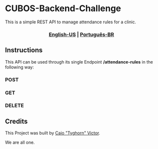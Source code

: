 <h1> CUBOS-Backend-Challenge </h1>
This is a simple REST API to manage attendance rules for a clinic.

<h3 align="center">
    <a href="README.md">English-US</a>
    <span>|</span>
    <a href="README-ptBR.md">Português-BR</a>
</h3>

<h2>Instructions</h2>

This API can be used through its single Endpoint <strong>/attendance-rules</strong> in the following way:

<h3>POST</h3>


<h3>GET</h3>


<h3>DELETE</h3>





<h2>Credits</h2>

This Project was built by [Caio "Tyghorn" Victor](https://github.com/CaioVictorMota).

We are all one.
